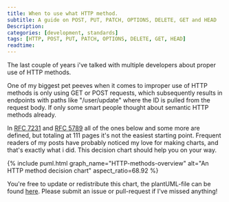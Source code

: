 ```yaml
---
title: When to use what HTTP method.
subtitle: A guide on POST, PUT, PATCH, OPTIONS, DELETE, GET and HEAD
Description:
categories: [development, standards]
tags: [HTTP, POST, PUT, PATCH, OPTIONS, DELETE, GET, HEAD]
readtime: 
---
```


The last couple of years i've talked with multiple developers about proper use of HTTP methods.

One of my biggest pet peeves when it comes to improper use of HTTP methods is only using GET or POST requests, which subsequently results in endpoints with paths like "/user/update" where the ID is pulled from the request body. If only some smart people thought about semantic HTTP methods already. 

In [RFC 7231](https://tools.ietf.org/html/rfc7231) and [RFC 5789](https://tools.ietf.org/html/rfc5789) all of the ones below and some more are defined, but totaling at 111 pages it's not the easiest starting point. Frequent readers of my posts have probably noticed my love for making charts, and that's exactly what i did. This decision chart should help you on your way.

{% include puml.html graph_name="HTTP-methods-overview"  alt="An HTTP method decision chart" aspect_ratio=68.92 %}

You're free to update or redistribute this chart, the plantUML-file can be found [here](https://github.com/PrinsFrank/PrinsFrank.nl/blob/master/graphs/HTTP-methods-overview.puml). Please submit an issue or pull-request if I've missed anything!  